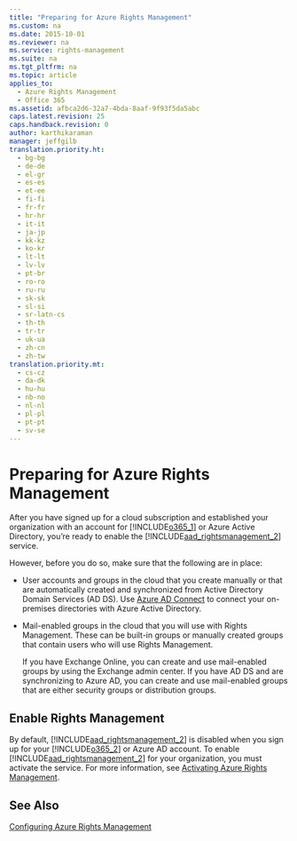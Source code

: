 ```yaml
---
title: "Preparing for Azure Rights Management"
ms.custom: na
ms.date: 2015-10-01
ms.reviewer: na
ms.service: rights-management
ms.suite: na
ms.tgt_pltfrm: na
ms.topic: article
applies_to: 
  - Azure Rights Management
  - Office 365
ms.assetid: afbca2d6-32a7-4bda-8aaf-9f93f5da5abc
caps.latest.revision: 25
caps.handback.revision: 0
author: karthikaraman
manager: jeffgilb
translation.priority.ht: 
  - bg-bg
  - de-de
  - el-gr
  - es-es
  - et-ee
  - fi-fi
  - fr-fr
  - hr-hr
  - it-it
  - ja-jp
  - kk-kz
  - ko-kr
  - lt-lt
  - lv-lv
  - pt-br
  - ro-ro
  - ru-ru
  - sk-sk
  - sl-si
  - sr-latn-cs
  - th-th
  - tr-tr
  - uk-ua
  - zh-cn
  - zh-tw
translation.priority.mt: 
  - cs-cz
  - da-dk
  - hu-hu
  - nb-no
  - nl-nl
  - pl-pl
  - pt-pt
  - sv-se
---
```

# Preparing for Azure Rights Management
After you have signed up for a cloud subscription and established your organization with an account for [!INCLUDE[o365_1](../../ems/AADRightsMgmt/includes/o365_1_md.md)] or Azure Active Directory, you’re ready to enable the [!INCLUDE[aad_rightsmanagement_2](../../ems/AADRightsMgmt/includes/aad_rightsmanagement_2_md.md)] service.

However, before you do so, make sure that the following are in place:

-   User accounts and groups in the cloud that you create manually or that are automatically created and synchronized from Active Directory Domain Services (AD DS). Use [Azure AD Connect](http://azure.microsoft.com/documentation/articles/active-directory-aadconnect/) to connect your on-premises directories with Azure Active Directory.

-   Mail-enabled groups in the cloud that you will use with Rights Management. These can be built-in groups or manually created groups that contain users who will use Rights Management.

    If you have Exchange Online, you can create and use mail-enabled groups by using the Exchange admin center. If you have AD DS and are synchronizing to Azure AD, you can create and use mail-enabled groups that are either security groups or distribution groups.

## Enable Rights Management
By default, [!INCLUDE[aad_rightsmanagement_2](../../ems/AADRightsMgmt/includes/aad_rightsmanagement_2_md.md)] is disabled when you sign up for your [!INCLUDE[o365_2](../../ems/AADRightsMgmt/includes/o365_2_md.md)] or Azure AD account. To enable [!INCLUDE[aad_rightsmanagement_2](../../ems/AADRightsMgmt/includes/aad_rightsmanagement_2_md.md)] for your organization, you must activate the service. For more information, see [Activating Azure Rights Management](../../ems/AADRightsMgmt/Activating-Azure-Rights-Management.md).

## See Also
[Configuring Azure Rights Management](../../ems/AADRightsMgmt/Configuring-Azure-Rights-Management.md)

